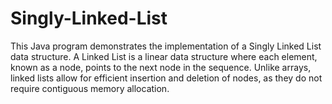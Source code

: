 # Singly-Linked-List
This Java program demonstrates the implementation of a Singly Linked List data structure. A Linked List is a linear data structure where each element, known as a node, points to the next node in the sequence. Unlike arrays, linked lists allow for efficient insertion and deletion of nodes, as they do not require contiguous memory allocation.

